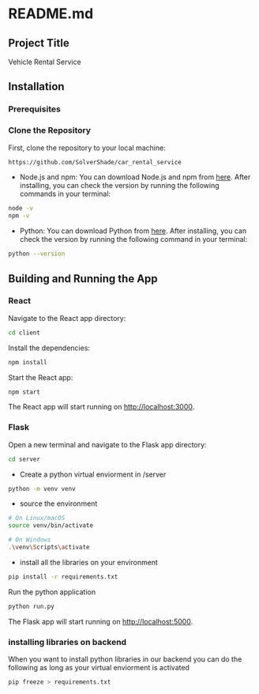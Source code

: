 # README.md

## Project Title

Vehicle Rental Service

## Installation

### Prerequisites


### Clone the Repository

First, clone the repository to your local machine:

```bash
https://github.com/SolverShade/car_rental_service
```

- Node.js and npm: You can download Node.js and npm from [here](https://nodejs.org/en/download/). After installing, you can check the version by running the following commands in your terminal:

```bash
node -v
npm -v
```

- Python: You can download Python from [here](https://www.python.org/downloads/). After installing, you can check the version by running the following command in your terminal:

```bash
python --version
```


## Building and Running the App

### React

Navigate to the React app directory:

```bash
cd client
```

Install the dependencies:

```bash
npm install
```

Start the React app:

```bash
npm start
```

The React app will start running on [http://localhost:3000](http://localhost:3000).

### Flask

Open a new terminal and navigate to the Flask app directory:

```bash
cd server
```

- Create a python virtual enviorment in /server

```bash
python -m venv venv
```

- source the environment

```bash
# On Linux/macOS
source venv/bin/activate

# On Windows
.\venv\Scripts\activate
```

- install all the libraries on your environment

```bash
pip install -r requirements.txt
```

Run the python application

```bash
python run.py
```

The Flask app will start running on [http://localhost:5000](http://localhost:5000).

### installing libraries on backend

When you want to install python libraries in our backend you can do the following
as long as your virtual enviorment is activated

```bash
pip freeze > requirements.txt
```

